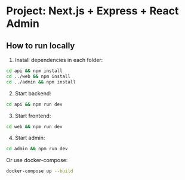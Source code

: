 # Project: Next.js + Express + React Admin

## How to run locally

1. Install dependencies in each folder:
```bash
cd api && npm install
cd ../web && npm install
cd ../admin && npm install
```

2. Start backend:
```bash
cd api && npm run dev
```

3. Start frontend:
```bash
cd web && npm run dev
```

4. Start admin:
```bash
cd admin && npm run dev
```

Or use docker-compose:
```bash
docker-compose up --build
```
